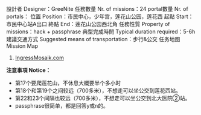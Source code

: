 設計者 Designer：GreeNite
任務數量 Nr. of missions：24
portal數量 Nr. of portals：
位置 Position：市民中心，少年宫，莲花山公园，莲花西
起點 Start：市民中心站A出口
終點 End：莲花山公园西北角
任務性質 Property of missions：hack + passphrase
典型完成時閒 Typical duration required：5-6h
建議交通方式 Suggested means of transportation：步行&公交
任务地图  Mission Map
1.  [IngressMosaik.com](https://ingressmosaik.com/mosaic/2816)

**注意事項 Notice：**

- 第17个要爬莲花山，不休息大概要半个多小时
- 第18个和第19个之间较远（700多米），不想走可以坐公交到莲花西站。
- 第22和23个间隔也较远（700多米），不想走可以坐公交到北大医院②站。
- passphrase很简单，都是回答y或n的。